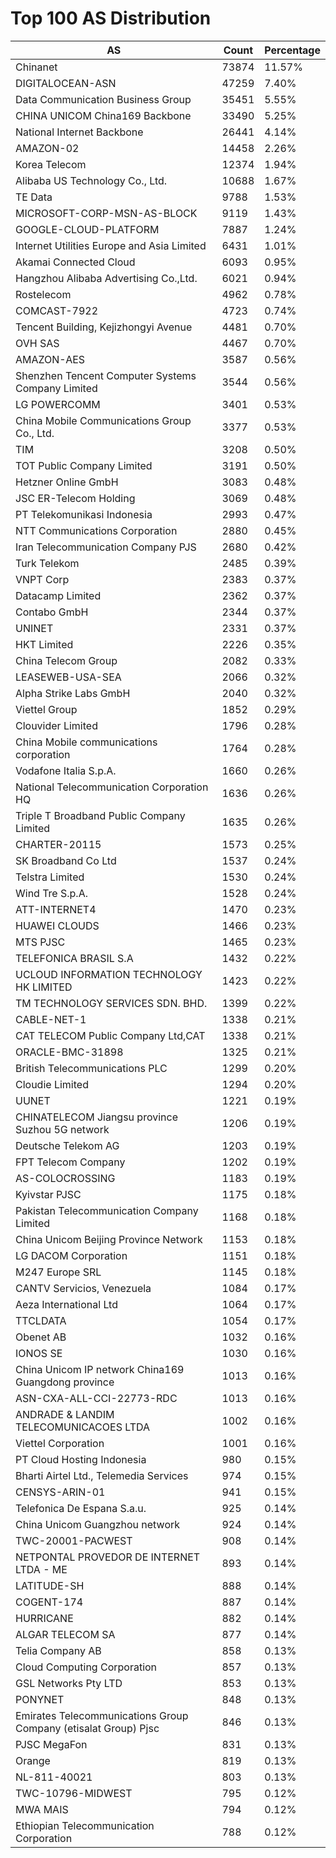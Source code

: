 # Top 100 AS Distribution
| AS | Count | Percentage |
|----|----|----|
| Chinanet | 73874 | 11.57% |
| DIGITALOCEAN-ASN | 47259 | 7.40% |
| Data Communication Business Group | 35451 | 5.55% |
| CHINA UNICOM China169 Backbone | 33490 | 5.25% |
| National Internet Backbone | 26441 | 4.14% |
| AMAZON-02 | 14458 | 2.26% |
| Korea Telecom | 12374 | 1.94% |
| Alibaba US Technology Co., Ltd. | 10688 | 1.67% |
| TE Data | 9788 | 1.53% |
| MICROSOFT-CORP-MSN-AS-BLOCK | 9119 | 1.43% |
| GOOGLE-CLOUD-PLATFORM | 7887 | 1.24% |
| Internet Utilities Europe and Asia Limited | 6431 | 1.01% |
| Akamai Connected Cloud | 6093 | 0.95% |
| Hangzhou Alibaba Advertising Co.,Ltd. | 6021 | 0.94% |
| Rostelecom | 4962 | 0.78% |
| COMCAST-7922 | 4723 | 0.74% |
| Tencent Building, Kejizhongyi Avenue | 4481 | 0.70% |
| OVH SAS | 4467 | 0.70% |
| AMAZON-AES | 3587 | 0.56% |
| Shenzhen Tencent Computer Systems Company Limited | 3544 | 0.56% |
| LG POWERCOMM | 3401 | 0.53% |
| China Mobile Communications Group Co., Ltd. | 3377 | 0.53% |
| TIM | 3208 | 0.50% |
| TOT Public Company Limited | 3191 | 0.50% |
| Hetzner Online GmbH | 3083 | 0.48% |
| JSC ER-Telecom Holding | 3069 | 0.48% |
| PT Telekomunikasi Indonesia | 2993 | 0.47% |
| NTT Communications Corporation | 2880 | 0.45% |
| Iran Telecommunication Company PJS | 2680 | 0.42% |
| Turk Telekom | 2485 | 0.39% |
| VNPT Corp | 2383 | 0.37% |
| Datacamp Limited | 2362 | 0.37% |
| Contabo GmbH | 2344 | 0.37% |
| UNINET | 2331 | 0.37% |
| HKT Limited | 2226 | 0.35% |
| China Telecom Group | 2082 | 0.33% |
| LEASEWEB-USA-SEA | 2066 | 0.32% |
| Alpha Strike Labs GmbH | 2040 | 0.32% |
| Viettel Group | 1852 | 0.29% |
| Clouvider Limited | 1796 | 0.28% |
| China Mobile communications corporation | 1764 | 0.28% |
| Vodafone Italia S.p.A. | 1660 | 0.26% |
| National Telecommunication Corporation HQ | 1636 | 0.26% |
| Triple T Broadband Public Company Limited | 1635 | 0.26% |
| CHARTER-20115 | 1573 | 0.25% |
| SK Broadband Co Ltd | 1537 | 0.24% |
| Telstra Limited | 1530 | 0.24% |
| Wind Tre S.p.A. | 1528 | 0.24% |
| ATT-INTERNET4 | 1470 | 0.23% |
| HUAWEI CLOUDS | 1466 | 0.23% |
| MTS PJSC | 1465 | 0.23% |
| TELEFONICA BRASIL S.A | 1432 | 0.22% |
| UCLOUD INFORMATION TECHNOLOGY HK LIMITED | 1423 | 0.22% |
| TM TECHNOLOGY SERVICES SDN. BHD. | 1399 | 0.22% |
| CABLE-NET-1 | 1338 | 0.21% |
| CAT TELECOM Public Company Ltd,CAT | 1338 | 0.21% |
| ORACLE-BMC-31898 | 1325 | 0.21% |
| British Telecommunications PLC | 1299 | 0.20% |
| Cloudie Limited | 1294 | 0.20% |
| UUNET | 1221 | 0.19% |
| CHINATELECOM Jiangsu province Suzhou 5G network | 1206 | 0.19% |
| Deutsche Telekom AG | 1203 | 0.19% |
| FPT Telecom Company | 1202 | 0.19% |
| AS-COLOCROSSING | 1183 | 0.19% |
| Kyivstar PJSC | 1175 | 0.18% |
| Pakistan Telecommunication Company Limited | 1168 | 0.18% |
| China Unicom Beijing Province Network | 1153 | 0.18% |
| LG DACOM Corporation | 1151 | 0.18% |
| M247 Europe SRL | 1145 | 0.18% |
| CANTV Servicios, Venezuela | 1084 | 0.17% |
| Aeza International Ltd | 1064 | 0.17% |
| TTCLDATA | 1054 | 0.17% |
| Obenet AB | 1032 | 0.16% |
| IONOS SE | 1030 | 0.16% |
| China Unicom IP network China169 Guangdong province | 1013 | 0.16% |
| ASN-CXA-ALL-CCI-22773-RDC | 1013 | 0.16% |
| ANDRADE & LANDIM TELECOMUNICACOES LTDA | 1002 | 0.16% |
| Viettel Corporation | 1001 | 0.16% |
| PT Cloud Hosting Indonesia | 980 | 0.15% |
| Bharti Airtel Ltd., Telemedia Services | 974 | 0.15% |
| CENSYS-ARIN-01 | 941 | 0.15% |
| Telefonica De Espana S.a.u. | 925 | 0.14% |
| China Unicom Guangzhou network | 924 | 0.14% |
| TWC-20001-PACWEST | 908 | 0.14% |
| NETPONTAL PROVEDOR DE INTERNET LTDA - ME | 893 | 0.14% |
| LATITUDE-SH | 888 | 0.14% |
| COGENT-174 | 887 | 0.14% |
| HURRICANE | 882 | 0.14% |
| ALGAR TELECOM SA | 877 | 0.14% |
| Telia Company AB | 858 | 0.13% |
| Cloud Computing Corporation | 857 | 0.13% |
| GSL Networks Pty LTD | 853 | 0.13% |
| PONYNET | 848 | 0.13% |
| Emirates Telecommunications Group Company (etisalat Group) Pjsc | 846 | 0.13% |
| PJSC MegaFon | 831 | 0.13% |
| Orange | 819 | 0.13% |
| NL-811-40021 | 803 | 0.13% |
| TWC-10796-MIDWEST | 795 | 0.12% |
| MWA MAIS | 794 | 0.12% |
| Ethiopian Telecommunication Corporation | 788 | 0.12% |

